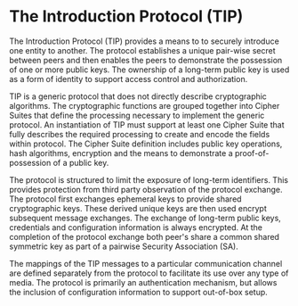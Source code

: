 The Introduction Protocol (TIP)
===============================

The Introduction Protocol (TIP) provides a means to to securely introduce one
entity to another. The protocol establishes a unique pair-wise secret between
peers and then enables the peers to demonstrate the possession of one or more
public keys. The ownership of a long-term public key is used as a form of
identity to support access control and authorization.

TIP is a generic protocol that does not directly describe cryptographic
algorithms. The cryptographic functions are grouped together into Cipher Suites
that define the processing necessary to implement the generic protocol. An
instantiation of TIP must support at least one Cipher Suite that fully describes
the required processing to create and encode the fields within protocol. The
Cipher Suite definition includes public key operations, hash algorithms,
encryption and the means to demonstrate a proof-of-possession of a public key.

The protocol is structured to limit the exposure of long-term identifiers. This
provides protection from third party observation of the protocol exchange. The
protocol first exchanges ephemeral keys to provide shared cryptographic keys.
These derived unique keys are then used encrypt subsequent message exchanges.
The exchange of long-term public keys, credentials and configuration information
is always encrypted. At the completion of the protocol exchange both peer's
share a common shared symmetric key as part of a pairwise Security Association
(SA).

The mappings of the TIP messages to a particular communication channel are
defined separately from the protocol to facilitate its use over any type of
media. The protocol is primarily an authentication mechanism, but allows the
inclusion of configuration information to support out-of-box setup.

 
